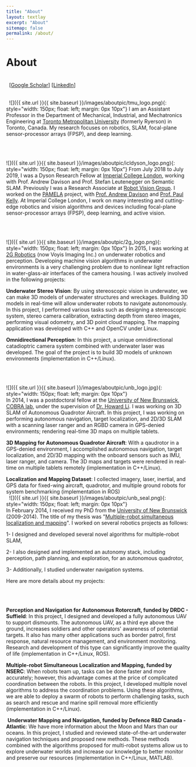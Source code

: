 ```yaml
---
title: "About"
layout: textlay
excerpt: "About"
sitemap: false
permalink: /about/
---
```


# About
\
&nbsp;
[[Google Scholar](https://scholar.google.ca/citations?user=JvInxPIAAAAJ&hl=en)] [[LinkedIn](https://ca.linkedin.com/in/sajad-saeedi-8a156733)]


\
&nbsp;
![]({{ site.url }}{{ site.baseurl }}/images/aboutpic/tmu_logo.png){: style="width: 150px; float: left; margin: 0px  10px"}
I am an Assistant Professor in the Department of Mechanical, Industrial, and Mechatronics Engineering at [Toronto Metropolitan University](https://www.torontomu.ca/mechanical-industrial/people/faculty/sajad-saeedi/) (formerly Ryerson) in Toronto, Canada. My research focuses on robotics, SLAM, focal-plane sensor-processor arrays (FPSP), and deep learning.

\
&nbsp;

![]({{ site.url }}{{ site.baseurl }}/images/aboutpic/icldyson_logo.png){: style="width: 150px; float: left; margin: 0px  10px"}
From July 2018 to July 2019, I was a Dyson Research Fellow at [Imperial College London](https://www.imperial.ac.uk/), working with Prof. Andrew Davison and Prof. Stefan Leutenegger on Semantic SLAM. Previously I was a Research Associate at [Robot Vision Group](https://wp.doc.ic.ac.uk/robotvision/). I worked on the [PAMELA](http://apt.cs.manchester.ac.uk/projects/PAMELA/) project, with [Prof. Andrew Davison](http://www.imperial.ac.uk/people/a.davison) and [Prof. Paul Kelly](https://www.doc.ic.ac.uk/~phjk/). At Imperial College London, I work on many interesting and cutting-edge robotics and vision algorithms and devices including focal-plane sensor-processor arrays (FPSP), deep learning, and active vision.


\
&nbsp;


![]({{ site.url }}{{ site.baseurl }}/images/aboutpic/2g_logo.png){: style="width: 150px; float: left; margin: 0px  10px"}
In 2015, I was working at [2G Robotics](https://voyis.com/) (now Voyis Imaging Inc.) on underwater robotics and perception. Developing machine vision algorithms in underwater environments is a very challenging problem due to nonlinear light refraction in water-glass-air interfaces of the camera housing. I was actively involved in the following projects:


**Underwater Stereo Vision**: By using stereoscopic vision in underwater, we can make 3D models of underwater structures and wreckages. Building 3D models in real-time will allow underwater robots to navigate autonomously. In this project, I performed various tasks such as designing a stereoscopic system, stereo camera calibration, extracting depth from stereo images, performing visual odometry, and 3D point cloud mapping. The mapping application was developed with C++ and OpenCV under Linux.


**Omnidirectional Perception**: In this project, a unique omnidirectional catadioptric camera system combined with underwater laser was developed. The goal of the project is to build 3D models of unknown environments (implementation in C++/Linux).



\
&nbsp;


![]({{ site.url }}{{ site.baseurl }}/images/aboutpic/unb_logo.jpg){: style="width: 150px; float: left; margin: 0px  10px"}	
​In 2014, I was a postdoctoral fellow at the [University of New Brunswick](http://www.unb.ca/fredericton/engineering/depts/ece/)﻿, [COBRA lab](http://www.ece.unb.ca/COBRA/), under the supervision of [Dr. Howard Li](http://www.ece.unb.ca/howard/). I was working on 3D SLAM of Autonomous Quadrotor Aircraft. In this project, I was working on performing autonomous navigation, target localization, and 2D/3D SLAM with a scanning laser ranger and an RGBD camera in GPS-denied environments; rendering real-time 3D maps on multiple tablets.

**3D Mapping for Autonomous Quadrotor Aircraft**: With a qaudrotor in a GPS-denied environment, I accomplished autonomous navigation, target localization, and 2D/3D mapping with the onboard sensors such as IMU, laser ranger, and camera. The 3D maps and targets were rendered in real-time on multiple tablets remotely (implementation in C++/Linux).

​**Localization and Mapping Dataset**: I collected imagery, laser, inertial, and GPS data for fixed-wing aircraft, quadrotor, and multiple ground robots for system benchmarking (implementation in ROS)
\
&nbsp;
![]({{ site.url }}{{ site.baseurl }}/images/aboutpic/unb_seal.png){: style="width: 150px; float: left; margin: 0px  10px"}	
In February 2014, I received my PhD from the [University of New Brunswick](http://www.unb.ca/fredericton/engineering/depts/ece/) (2009-2014). The title of my thesis was "[Multiple-robot simultaneous localization and mapping](https://www.sajad-saeedi.ca/publications.html)". I worked on several robotics projects as follows:

1- I designed and developed several novel algorithms for multiple-robot SLAM,

2- I also designed and implemented an autonomy stack, including perception, path planning, and exploration, for an autonomous quadrotor,

3- Additionally, I studied underwater navigation systems. 

Here are more details about my projects:

\
&nbsp;

**Perception and Navigation for Autonomous Rotorcraft, funded by DRDC - Suffield**: In this project, I designed and developed a fully autonomous UAV to support dismounts. The autonomous UAV, as a third eye above the ground, increases soldiers and other operators' awareness of potential targets. It also has many other applications such as border patrol, first response, natural resource management, and environment monitoring. Research and development of this type can significantly improve the quality of life (implementation in  C++/Linux, ROS).

 
**Multiple-robot Simultaneous Localization and Mapping, funded by NSERC**: When robots team up, tasks can be done faster and more accurately; however, this advantage comes at the price of complicated coordination between the robots. In this project, I developed multiple novel algorithms to address the coordination problems. Using these algorithms, we are able to deploy a swarm of robots to perform challenging tasks, such as search and rescue and marine spill removal more efficiently (implementation in  C++/Linux).

​
**Underwater Mapping and Navigation, funded by Defence R&D Canada - Atlantic**: We have more information about the Moon and Mars than our oceans. In this project, I studied and reviewed state-of-the-art underwater navigation techniques and proposed new methods. These methods combined with the algorithms proposed for multi-robot systems allow us to explore underwater worlds and increase our knowledge to better monitor and preserve our resources (implementation in C++/Linux, MATLAB).

\
&nbsp;
